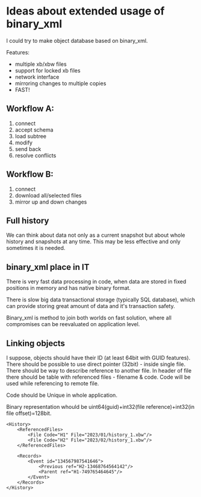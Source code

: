 # Ideas about extended usage of binary_xml

I could try to make object database based on binary_xml.

Features:

- multiple xb/xbw files
- support for locked xb files
- network interface
- mirroring changes to multiple copies
- FAST!

## Workflow A:

1. connect
2. accept schema
3. load subtree
4. modify
5. send back
6. resolve conflicts

## Workflow B:

1. connect
2. download all/selected files
3. mirror up and down changes


## Full history

We can think about data not only as a current snapshot but about whole history and snapshots at any time. This may be less effective and only sometimes it is needed.




## binary_xml place in IT

There is very fast data processing in code, when data are stored in fixed positions in memory and has native binary format.

There is slow big data transactional storage (typically SQL database), which can provide storing great amount of data and it's transaction safety.

Binary_xml is method to join both worlds on fast solution, where all compromises can be reevaluated on application level.

## Linking objects

I suppose, objects should have their ID (at least 64bit with GUID features).
There should be possible to use direct pointer (32bit) - inside single file.
There should be way to describe reference to another file.
In header of file there should be table with referenced files - filename & code.
Code will be used while referencing to remote file.

Code should be Unique in whole application.

Binary representation whould be uint64(guid)+int32(file reference)+int32(in file offset)=128bit.

    <History>
        <ReferencedFiles>
            <File Code="H1" File="2023/01/history_1.xbw"/>
            <File Code="H2" File="2023/02/history_1.xbw"/>
        </ReferencedFiles>

        <Records>
            <Event id="134567987541646">
                <Previous ref="H2-13468764564142"/>
                <Parent ref="H1-749765464645"/>
            </Event>
        </Records>
    </History>
